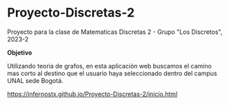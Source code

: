 # Proyecto-Discretas-2
<p>Proyecto para la clase de Matematicas Discretas 2 - Grupo "Los Discretos", 2023-2 </p>
<b> Objetivo </b>
<p>Utilizando teoria de grafos, en esta aplicación web buscamos el camino mas corto al destino que el usuario haya seleccionado dentro del campus UNAL sede Bogotá. </p>
<a href="Empezemos">https://infernostx.github.io/Proyecto-Discretas-2/inicio.html</a>
